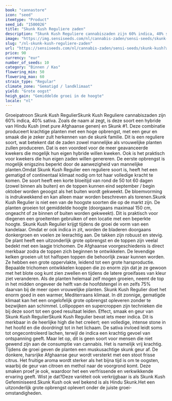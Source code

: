 ```yaml
---
book: "cannastore"
icon: "seed"
itemtype: "Product"
seed_id: "1500026"
title: "Skunk Kush Reguliere zaden"
description: "Skunk Kush Reguliere cannabiszaden zijn 60% indica, 40% sativa en geven een intense, ontspannen high in het hoofd. Het groeit goed in een warmer klimaat."
image: "https://img.sensiseeds.com/nl/cannabis-zaden/sensi-seeds/skunk-kush-image.png"
slug: "/nl-skunk-kush-reguliere-zaden"
url: "https://sensiseeds.com/nl/cannabis-zaden/sensi-seeds/skunk-kush?a_aid=cannastore"
price: 90
currency: "eur"
number_of_seeds: 10
category: "Binnen / Kas"
flowering_min: 50
flowering_max: 60
strain_type: "Regular"
climate_zone: "Gematigd / landklimaat"
yield: "Grote oogst"
heigh_gain: "Gemiddelde groei in de hoogte"
locale: "nl"
---
```

Groeipatroon Skunk Kush RegulierSkunk Kush Reguliere cannabiszaden zijn 60% indica, 40% sativa. Zoals de naam al zegt, is deze soort een hybride van Hindu Kush (met pure Afghaanse genen) en Skunk #1. Deze combinatie produceert krachtige planten met een hoge opbrengst, met een geur en smaak die je zeker zult herkennen van de skunk familie. Dit is een reguliere soort, wat betekent dat de zaden zowel mannelijke als vrouwelijke planten zullen produceren. Dat is een voordeel voor de meer geavanceerde kwekers die mogelijk hun eigen hybride willen kweken. Ook is het praktisch voor kwekers die hun eigen zaden willen genereren. De eerste opbrengst is mogelijk enigszins beperkt door de aanwezigheid van mannelijke planten.Omdat Skunk Kush Regulier een reguliere soort is, heeft het een gematigd of continentaal klimaat nodig om tot haar volledige kracht te komen. De soort heeft een korte bloeitijd van rond de 50 tot 60 dagen (zowel binnen als buiten) en de toppen kunnen eind september / begin oktober worden geoogst als het buiten wordt gekweekt. De bloemvorming is indrukwekkend en kan alleen maar worden beschreven als torenen.Skunk Kush Regulier is niet een van de hoogste soorten die op de markt zijn. De planten groeien tot gemiddelde hoogte (doorgaans maximaal 150 cm, ongeacht of ze binnen of buiten worden gekweekt). Dit is praktisch voor diegenen een groeitenten gebruiken of een locatie met een beperkte hoogte. Skunk Kush Regulier krijgt tijdens de groei de vorm van een kandelaar. Omdat er ook indica in zit, worden de bladeren doorgaans donkergroen en voelen ze leerachtig aan. De takken zijn robuust en stevig. De plant heeft een uitzonderlijk grote opbrengst en de toppen zijn veelal bedekt met een laagje trichomen. De Afghaanse voorgeschiedenis is direct merkbaar zodra de toppen zich beginnen te ontwikkelen. De levendige kelken groeien uit tot halfopen toppen die behoorlijk zwaar kunnen worden. Ze hebben een grote oppervlakte, leidend tot een grote harsproductie. Bepaalde trichomen ontwikkelen koppen die zo enorm zijn dat je ze gewoon met het blote oog kunt zien zwellen en tijdens de latere groeifases van kleur ziet veranderen. Als de planten helemaal zelf mogen groeien, neemt de top in het midden ongeveer de helft van de hoofdstengel in en zelfs 75% daarvan bij de meer open vrouwelijke planten. Skunk Kush Regulier doet het enorm goed in een warmer, Mediterraans klimaat. In dit zonnige, gematigde klimaat kan het een ongelofelijk grote opbrengst opleveren zonder te bezwijken aan schimmel. Lollipoppen en supercroppen zijn technieken die bij deze soort tot een goed resultaat leiden. Effect, smaak en geur van Skunk Kush RegulierSkunk Kush Regulier bevat iets meer indica. Dit is merkbaar in de heerlijke high die het creëert; een volledige, intense stone in het hoofd en die doordringt tot in het lichaam. De sativa invloed leidt soms tot ongecontroleerd lachen, terwijl de indica een krachtig gevoel van ontspanning geeft. Maar let op, dit is geen soort voor mensen die niet gewend zijn aan de consumptie van cannabis. Het is namelijk vrij krachtig. Tijdens de groei geven de planten een muskusachtige skunk geur af. De donkere, harsrijke Afghaanse geur wordt versterkt met een stoot frisse citrus. Het fruitige aroma wordt sterker als het bijna tijd is om te oogsten, waarbij de geur van citroen en methol naar de voorgrond komt. Deze smaken proef je ook, waardoor het een verfrissende en verkwikkende ervaring geeft. Wist je dat?Deze variëteit ook verkrijgbaar is als Skunk Kush Gefeminiseerd.Skunk Kush ook wel bekend is als Hindu Skunk.Het een uitzonderlijk grote opbrengst oplevert onder de juiste groei-omstandigheden.

